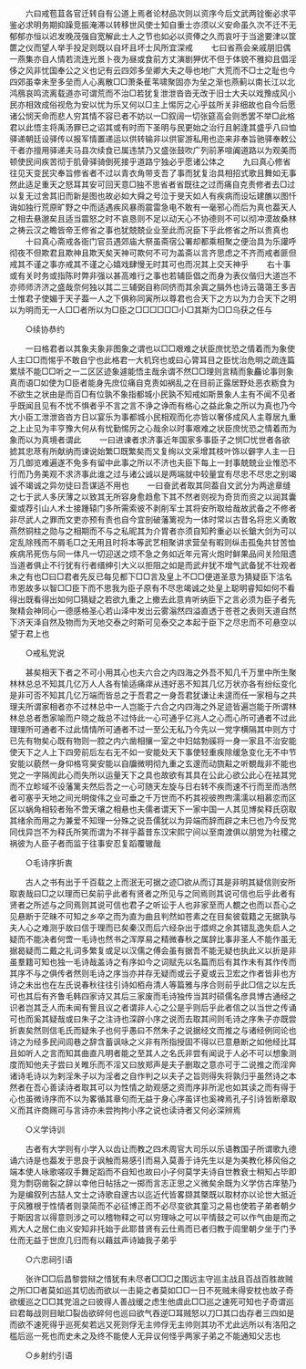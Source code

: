 <!-- { "loadSidebar": true } -->
　　六曰戒苞苴各官迁转自有公道上焉者论材品次则以资序今后文武两铨衡必求平鉴必求明务期抑躁竞振淹滞以转移世风使士知自重士亦须以义安命虽久次不迁不无郁郁亦恒以迟发晚茂强自宽解此士人之节也如必以资俸之久而哀吁于当途要津以筐篚之仪而望人举手投足则既以自坏且坏士风所宜深戒 
　　七曰省燕会亲戚朋旧偶一燕集亦自人情若流连光景卜夜为昼或食前方丈演剧狎优不但于体貌不雅抑且倡淫侈之风非忧国奉公之义也记有云四郊多垒卿大夫之辱也地广大荒而不□士之耻也今四郊虽幸未至多垒而人心离散□□萧条萑苇啸聚固亦为垒之渐也燕蓟以南长江以北鸿鴈哀鸣流离载道亦可谓荒而不治□若犹复泄泄沓沓无改于旧士大夫以戏豫成风小民亦相效成俗视危为安以忧为乐又何以□主上惕厉之心乎兹所关非细故也自今后愿诸公悯天命而悲人穷其情不容已者不妨以一□叙阔一切张筵高会则悉罢不举□此格君以此悟主将禹汤罪已之诏其或有时而下圣明与民更始之治行且躬逢其盛乎八曰恤驿递朝廷设驿传以报军情置递运以供转输非以供宦游私用也迩来非奉旨驰驿奉敕公干者亦擅用驿递夫马县次续食已属违禁乃又盛张鼓吹广列前茅喧阗道路以为观美而顿使民间疾苦彻于肌骨驿骑倒死接乎道路宁独必乎愿诸公体之 
　　九曰真心修省往见天变民灾奉旨修省者不过以青衣角带支吾了事而犹复治具相招式歌且舞如无事然此适足重天之怒耳其安可回天意□独不思省者省既往之过而痛自克责修者去□过以复无过舍其旧而新是图也故必如大舜之号泣于旻天如人有疾病而设坛建醮以图忏诲如独行荒原旷野之中而适遇疾风暴雨震雷急电不敢有一毫邪心而后为真也葢天人之相去悬邈矣且适当震怒之时不哀恳则不足以动天心不协德则不可以彻冲漠故桑林之祷云汉之瞻皆帝王修省之事也犹兢兢业业至此而况臣下乎此修省之所以贵真也 
　　十曰真心斋戒各衙门官员遇郊庙大祭虽斋宿公署却都乘相聚之便治具为乐讙呼彻夜不但欺君且欺神且欺天矣天神可欺何不可为盖斋以言齐思虑之不齐而戒者匪但戒其不谨之事亦戒其不谨之心嬉戏肆慢无时其可也而况其上交天神乎 
　　右十事或有关时务或指陈时弊非强以甚高难行之事也若辅臣倡之而身为表仪偕归大道岂不亦师师济济之盛哉奈何独以其二三辅弼自称同侪而其余寘之膈外也诗云蔼蔼王多吉士惟君子使媚于天子葢一人之下俱称同寅所以尊君也合天下之方以为力合天下之明以为明而无一人□□者所以为□臣之□□□□□□小□其斯为□□乌获之任与 

　　○续协恭约 

　　一曰格君者以其象夫象非图象之谓也以□□艰难之状臣庶忧恐之情着而为象使人主□□而惕乎不敢自宁也此格君一大机窍也或曰心膂耳目之臣忧治危明之疏连篇累牍不能□□听之一二区区迹象遽能悟主哉余谓不然□□理则言精而象麤论事则象真而语□如使为□臣者能身先庶位痛自克责如祸乱之在目前正露居野处恶衣粝食为不欲生之状由是而百□有位孰不象指都城小民孰不知戒如斯景象人主有不闻不见者乎既闻且见有不忧不惧者乎不言之言不诤之诤而有格心之益此象之所以为真也乃今大小臣工泄泄沓沓方日以宴乐为事都城小民相观而化亦皆以奢侈成风人主尊居九重之上止见为丰亨豫大何从有忧勤惕厉之心哉余以时事艰难之状臣庶忧恐之情着而为象而以为真境者谓此 
　　一曰进谏者求济事近年国家多事臣子之悯□忧世者各欲摅其忠荩有所献纳而谏说始繁□既繁矣而又复绚以文采增其枝叶饰以僻字人主一日万几御览难遍遂不免多有留中此事之所以不济也夫臣下每上一封事兢兢业业惟恐不行而乃务美观不求济事此谁之过与诸公诚以是两端就中较量宜有尽忠不尽忠之别竭诚不竭诚之异勿徒曰吾谋适不用也 
　　一曰奋武者取其同葢自文武分为两途章缝之七于武人多厌薄之以致其无所容身愈趋愈下其不然者则视为奇货而资之以润其囊槖或荐引山人术士接踵辕门多所需索彼不剥削军士其将安所取给哉故武备之不修者非尽武人之罪而文吏亦预有责也自今宜剖破藩篱视为一体时常以古昔名将忠义勇敢燕然铜柱之勋与之相期而不与之私昵其为介胃者亦须自知矜重必以长鎗大剑为可以定乱除残而不屑毛□之无用且时将本等武艺相聚讲求营垒有暇则纵击孤兔共甘苦恤疾病吊死伤与同一体凡一切迎送之烦不急之务如近年元宵火炮时鲜果品间关险阻遗当道者俱止不行犹有行者缙绅引大义以拒阻之如是而武弁犹不增气武备犹不壮观者未之有也□曰□君者先反已每见都下□□言及皇上不□□便道圣意为猜疑臣下沽名市恩故多以智□□臣下而不思我为臣子原有不尽忠竭诚之处皇上聪明睿知如何不看得出既看得出如何□猜疑之若欲九重之上撤去此意肯听纳臣下之言必须为臣子者先聚精会神同心一德感格圣心若山泽中发出云雾滃然四溢直透于苍苍之表则天道自然下济天泽自然及物而为天地交泰之时斯可见泰交之本起于臣下之尽忠而不可悬空以望于君上也 

　　○戒私党说 

　　甚矣相天下者之不可小用其心也夫六合之内四海之外吾不知几千万里中所生聚林林总总不知其几亿万人人各有愉适痛痒从违好恶不知其几亿万状亦各有纷纭变化是非可否不知其几亿万端而皆总之于吾君之一身吾君犹谦让未遑而任一家相与之共理夫所谓家相者亦不过林总中一人岂能于六合之内四海之外足迹皆遍岂能于所谓林林总总者悉家喻而户晓之哉总不过恃此一心可通乎亿兆人之心而心所可通者不过此理理所可通者不过此情情所可通者不过一至公无私乃今先以一党字横隔其中则方寸已先有物矣心既有物则一腔之内六凿相攘一室之中妇姑勃豀将一身一家且不治安能使天下之人上下四旁前后左右无不如一安能处天下事使轻重疾除缓急变化无不中节安能以藐然一身仰格穹昊安能以自牖微明彻九重之玄邃而动旒黈之听覩哉非不能也党之一字隔阂此心而失所以运量天下之具也故欲有其具在公此心欲公此心在袪其党而不立畛域不设藩篱夫然后吾之一心可随天左旋与日右转不疾而速不行而至而浩然者可塞乎天地之间光明俊伟之业可垂之千万世而不朽其视彼煦煦濡濡以相慕恋而区区以蜗角相较者殆不啻天壤之相悬也夫儒者谓天下一家中国一人其见博矣释氏窃取其绪余而用之为兼爱不知理一分殊之说吾儒犹以为异端而辞而辟之未巳也乃今反党同伐异岂不为释氏所笑而谓为不祥乎葢昔东汉宋熙宁间以至南渡俱以朋党为社稷之祸彼为人臣子者而监于往事安忍复蹈覆辙哉 

　　○毛诗序折衷 

　　古人之书有出于千百载之上而泯无可据之迹□欲从而订其是非明其疑信则安所取衷哉曰□之以理而已矣前乎此者有贤者之所见与之同焉则其说可信也后乎此者有贤者之所述与之同焉则其说可信也君子之听讼于人也非家至而人覩之也而以吾心之见悬断于茫昧不可知之乡卒之而为直为曲且判然如苍素之在目矣彼载籍之无据孰与夫人心之难测乎故曰信于理而已矣秦汉而后六经杂出于煨烬之余其错乱逸失启人之疑而不能决者何啻一毛诗也然书之浑厚易之精微春秋之属辞比事非圣人不能作虽无据曷疑而二戴之礼词多繁复或足以汉儒之傅会虽有据吾不能无疑也执此义以折是非虽羣籍可知也独一毛诗哉盖诗之有序如今之词赋先以名篇而后有其作未有其作传而其序不与之俱传者然则毛诗之序当亦并存无疑而或云子夏或云卫宏之作者皆非也方诗之未出也在左氏说春秋往往引诗如栢舟清人等篇雅与序合则前乎此□信之以左氏可也其后有齐鲁毛韩四家诗又其后三家废而毛诗独传当其时硕儒名彦具博古通经之识者岂其乏人而未闻有訾且议之者谓非人心之公是乎则后乎此者信之以当世之传诵可也而奚其疑哉或曰朱子之注诗也深辟小序之说而去取其间则毛诗之序朱子亦既尝折衷矣然则信毛氏而疑朱子也何乎愚曰不然朱子之说据经文而推之与诸经例同论也诗之为经多民间闾巷之辞含蓄讽咏之义非有所指授固不得以已意悬断之如他经比耳且如听人之言而知其曲直凡明者能之至其人之名氏非尝有闻说于人必不可以想象测度而知他夫子尝曰关睢乐而不淫又曰放郑声是夫子删取之意亦可于二说推之而淫奔诸诗毛诗以为剌淫朱子以为淫者之自作判之以夫子之旨则得失将孰归乎虽然诗之本然者在吾心善读诗者取其可以为性情之助观感之资而序非所泥也如其读之而有得于心也虽微诗序而不以为畧循其章句而无益于身心序虽详也奚裨焉孔子引诗皆断章取义而其许商赐可与言诗亦未尝拘拘小序之说也读诗者又何必深辨焉 

　　○义学诗训 

　　古者有大学则有小学入以齿让而教之四术周官大司乐以乐语教国子所谓歌九德诵六诗是也葢发于思良于讽触而易感引而易入莫善于诗先生以是为美教化移风俗之端本使人咏歌嗟叹手舞足蹈而不自知也故曰小子何莫学夫诗自世教衰士稍知占毕即竞为剽窃凿裂之辞以幸他日帖括之一掷而言志正思之义微矣余既为义学仿古庠塾乃为是编叙列古喆人文士之诗歌自邃古以迄近代皆畧撷其槩既以取材亦以论世大抵近于风雅根于性情者则录简而不必征博正而不必尽变欲其童习之易也使若子弟者朝夕于斯因言以得意则涉之可以稽物释之可以穷理咏之可以平情鼓之可以作气由是而之焉大人之居仁由义安知非托始于此耶昔贤有云仕焉而已者归教于闾里朝夕坐于门予仕而无益于世庶几归而有以藉兹声诗廸我子弟乎 

　　○六忠祠引语 

　　张许□□后昌黎尝辩之惜犹有未尽者□□□之围远主守巡主战且百战百胜故贼之所□□者莫如巡其切齿而欲以一击毙之者莫如□□一日不死贼未得安枕也故子奇欲缓巡之□□其党沮之曰彼得人善战缓之虑生他虞此□□巡之速死可知也子奇谓巡曰君每战则目眦□裂齿欲碎何也巡曰欲气吞逆□耳贼怒以刀□其口齿存者三四如是而欲不速死得乎巡死矣若远又死则俘无主帅俘无主帅则其功不尤此远所以有洛阳之槛后巡一死也而史未之及终不能使人无异议何怪乎两家子弟之不能通知父志也 

　　○乡射约引语 

